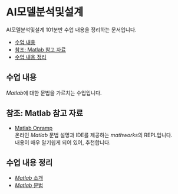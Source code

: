 <h1>AI모델분석및설계</h1>

AI모델분석및설계 101분반 수업 내용을 정리하는 문서입니다.

- [수업 내용](#수업-내용)
- [참조: Matlab 참고 자료](#참조-matlab-참고-자료)
- [수업 내용 정리](#수업-내용-정리)

## 수업 내용

*Matlab*에 대한 문법을 가르치는 수업입니다.

## 참조: Matlab 참고 자료

- [Matlab Onramp](https://kr.mathworks.com/learn/tutorials/matlab-onramp.html) <br>
  온라인 _Matlab_ 문법 설명과 IDE를 제공하는 *mathworks*의 REPL입니다. <br>
  내용이 매우 알기쉽게 되어 있어, 추천합니다.

## 수업 내용 정리

- [_Matlab_ 소개](courses/INTRO.md)
- [_Matlab_ 문법](courses/matlab_syntax.md)
